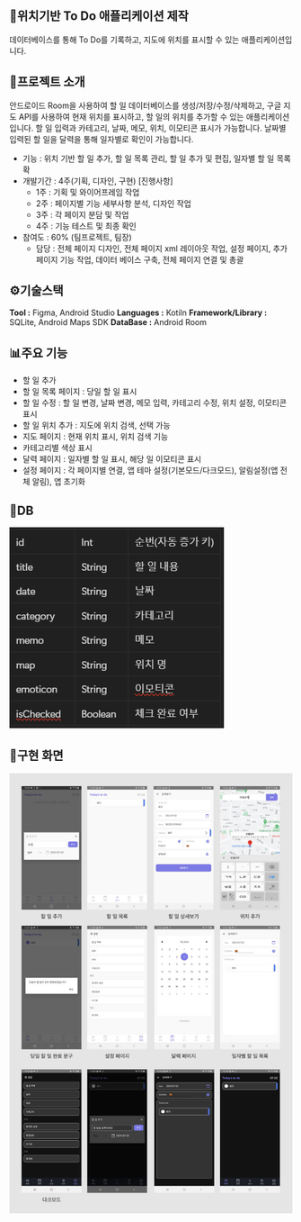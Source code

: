 ## 📱위치기반 To Do 애플리케이션 제작
데이터베이스를 통해 To Do를 기록하고, 지도에 위치를 표시할 수 있는 애플리케이션입니다.

## 📂프로젝트 소개
안드로이드 Room을 사용하여 할 일 데이터베이스를 생성/저장/수정/삭제하고,
구글 지도 API를 사용하여 현재 위치를 표시하고, 할 일의 위치를 추가할 수 있는 애플리케이션입니다.
할 일 입력과 카테고리, 날짜, 메모, 위치, 이모티콘 표시가 가능합니다.
날짜별 입력된 할 일을 달력을 통해 일자별로 확인이 가능합니다. 
- 기능 : 위치 기반 할 일 추가, 할 일 목록 관리, 할 일 추가 및 편집, 일자별 할 일 목록 확
- 개발기간 : 4주(기획, 디자인, 구현)
  [진행사항]
  - 1주 : 기획 및 와이어프레임 작업
  - 2주 : 페이지별 기능 세부사항 분석, 디자인 작업
  - 3주 : 각 페이지 분담 및 작업
  - 4주 : 기능 테스트 및 최종 확인
- 참여도 : 60% (팀프로젝트, 팀장)
  - 담당 : 전체 페이지 디자인, 전체 페이지 xml 레이아웃 작업, 설정 페이지, 추가 페이지 기능 작업, 데이터 베이스 구축, 전체 페이지 연결 및 총괄

## ⚙기술스택
**Tool :** Figma, Android Studio
**Languages :** Kotiln
**Framework/Library :** SQLite, Android Maps SDK
**DataBase :** Android Room

## 📊주요 기능
- 할 일 추가
- 할 일 목록 페이지 : 당일 할 일 표시
- 할 일 수정 : 할 일 변경, 날짜 변경, 메모 입력, 카테고리 수정, 위치 설정, 이모티콘 표시
- 할 일 위치 추가 : 지도에 위치 검색, 선택 가능
- 지도 페이지 : 현재 위치 표시, 위치 검색 기능 
- 카테고리별 색상 표시
- 달력 페이지 : 일자별 할 일 표시, 해당 일 이모티콘 표시
- 설정 페이지 : 각 페이지별 연결, 앱 테마 설정(기본모드/다크모드), 알림설정(앱 전체 알림), 앱 초기화

## 🔗DB
![db](https://github.com/immijins/todomap_p/blob/main/db.png)

## 📲구현 화면
![display](https://github.com/immijins/todomap_p/blob/main/display.jpg)





